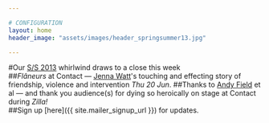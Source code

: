 ```yaml
---

# CONFIGURATION
layout: home
header_image: "assets/images/header_springsummer13.jpg"

---
```

#Our [S/S 2013](/current/2013-springsummer/index.html) whirlwind draws to a close this week    
##*Flâneurs* at Contact — [Jenna Watt](/current/2013-springsummer/watt/index.html)'s touching and effecting story of friendship, violence and intervention *Thu 20 Jun*.
##Thanks to [Andy Field](/current/2013-springsummer/field/index.html) et al — and thank you audience(s) for dying so heroically on stage at Contact during *Zilla!*     
##Sign up [here]({{ site.mailer_signup_url }}) for updates.
